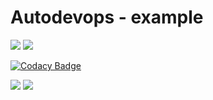 # Autodevops - example

<img src="https://img.shields.io/circleci/project/:vcsType/:owner/:repo.svg">

<img src="https://img.shields.io/codacy/coverage/:projectId.svg">

[![Codacy Badge](https://api.codacy.com/project/badge/Grade/c4c88a847c034d6e81fe89f109296f25)](https://www.codacy.com/app/ondrejmetelka5/autodevops?utm_source=github.com&amp;utm_medium=referral&amp;utm_content=methlock/autodevops&amp;utm_campaign=Badge_Grade)

<img src="https://img.shields.io/requires/:pip/:methlock/:autodevops.svg">
<img src="https://img.shields.io/github/license/:methlock/:autodevops.svg">
